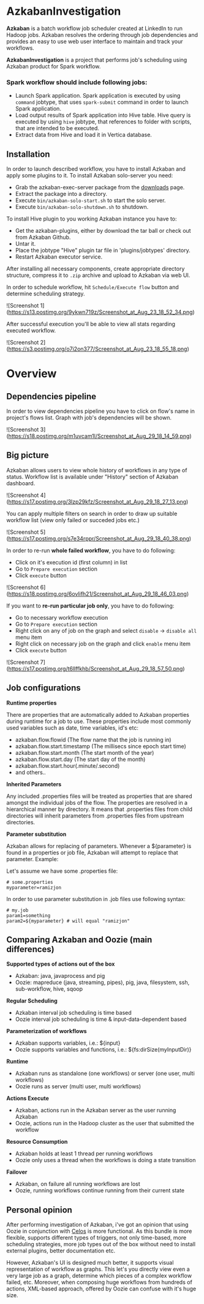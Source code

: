 # AzkabanInvestigation

**Azkaban** is a batch workflow job scheduler created at LinkedIn to run Hadoop jobs. Azkaban resolves the ordering through job dependencies and provides an easy to use web user interface to maintain and track your workflows.

**AzkabanInvestigation** is a project that performs job's scheduling using Azkaban product for Spark workflow.

### Spark workflow should include following jobs:
- Launch Spark application. Spark application is executed by using `command` jobtype, that uses `spark-submit` command in order to launch Spark application.
- Load output results of Spark application into Hive table. Hive query is executed by using `hive` jobtype, that references to folder with scripts, that are intended to be executed.
- Extract data from Hive and load it in Vertica database.

## Installation

In order to launch described workflow, you have to install Azkaban and apply some plugins to it.
To install Azkaban solo-server you need:
- Grab the azkaban-exec-server package from the [downloads](http://azkaban.github.io/downloads.html) page.
- Extract the package into a directory.
- Execute `bin/azkaban-solo-start.sh` to start the solo server. 
- Execute `bin/azkaban-solo-shutdown.sh` to shutdown.

To install Hive plugin to you working Azkaban instance you have to:
- Get the azkaban-plugins, either by download the tar ball or check out from Azkaban Github.
- Untar it.
- Place the jobtype "Hive" plugin tar file in 'plugins/jobtypes' directory.
- Restart Azkaban executor service.

After installing all necessary components, create appropriate directory structure, compress it to `.zip` archive and upload to Azkaban via web UI.

In order to schedule workflow, hit `Schedule/Execute flow` button and determine scheduling strategy.

![Screenshot 1] (https://s13.postimg.org/9ykwn719z/Screenshot_at_Aug_23_18_52_34.png)

After successful execution you'll be able to view all stats regarding executed workflow.

![Screenshot 2] (https://s3.postimg.org/o7i2on377/Screenshot_at_Aug_23_18_55_18.png)

# Overview

## Dependencies pipeline

In order to view dependencies pipeline you have to click on flow's name in project's flows list. Graph with job's dependencies will be shown.

![Screenshot 3] (https://s18.postimg.org/m1uvcam1l/Screenshot_at_Aug_29_18_14_59.png)

## Big picture

Azkaban allows users to view whole history of workflows in any type of status. Workflow list is available under "History" section of Azkaban dashboard.

![Screenshot 4] (https://s17.postimg.org/3lzp29kfz/Screenshot_at_Aug_29_18_27_13.png)

You can apply multiple filters on search in order to draw up suitable workflow list (view only failed or succeded jobs etc.)

![Screenshot 5] (https://s17.postimg.org/s7e34rppr/Screenshot_at_Aug_29_18_40_38.png)

In order to re-run **whole failed workflow**, you have to do following:
- Click on it's execution id (first column) in list
- Go to `Prepare execution` section
- Click `execute` button

![Screenshot 6] (https://s18.postimg.org/6ovlifh21/Screenshot_at_Aug_29_18_46_03.png)

If you want to **re-run particular job only**, you have to do following:
- Go to necessary workflow execution
- Go to `Prepare execution` section
- Right click on any of job on the graph and select `disable` -> `disable all` menu item
- Right click on necessary job on the graph and click `enable` menu item
- Click `execute` button

![Screenshot 7] (https://s17.postimg.org/t6llffkhb/Screenshot_at_Aug_29_18_57_50.png)

## Job configurations

**Runtime properties**

There are properties that are automatically added to Azkaban properties during runtime for a job to use.
These properties include most commonly used variables such as date, time variables, id's etc:
- azkaban.flow.flowid (The flow name that the job is running in)
- azkaban.flow.start.timestamp (The millisecs since epoch start time)
- azkaban.flow.start.month (The start month of the year)
- azkaban.flow.start.day	(The start day of the month)
- azkaban.flow.start.hour(.minute/.second) 
- and others..

**Inherited Parameters**

Any included .properties files will be treated as properties that are shared amongst the individual jobs of the flow. The properties are resolved in a hierarchical manner by directory. It means that .properties files from child directories will inherit parameters from .properties files from upstream directories.

**Parameter substitution**

Azkaban allows for replacing of parameters. Whenever a ${parameter} is found in a properties or job file, Azkaban will attempt to replace that parameter.
Example:

Let's assume we have some .properties file:

    # some.properties
    myparameter=ramizjon

In order to use parameter substitution in .job files use following syntax:

    # my.job
    param1=something
    param2=${myparameter} # will equal "ramizjon"
    

## Comparing Azkaban and Oozie (main differences)

**Supported types of actions out of the box**

- Azkaban: java, javaprocess and pig
- Oozie: mapreduce (java, streaming, pipes), pig, java, filesystem, ssh, sub-workflow, hive, sqoop

**Regular Scheduling**

- Azkaban interval job scheduling is time based
- Oozie interval job scheduling is time & input-data-dependent based

**Parameterization of workflows**
- Azkaban supports variables, i.e.: ${input}
- Oozie supports variables and functions, i.e.: ${fs:dirSize(myInputDir)}

**Runtime**
- Azkaban runs as standalone (one workflows) or server (one user, multi workflows)
- Oozie runs as server (multi user, multi workflows)

**Actions Execute**

- Azkaban, actions run in the Azkaban server as the user running Azkaban
- Oozie, actions run in the Hadoop cluster as the user that submitted the workflow

**Resource Consumption**
- Azkaban holds at least 1 thread per running workflows
- Oozie only uses a thread when the workflows is doing a state transition

**Failover**

- Azkaban, on failure all running workflows are lost
- Oozie, running workflows continue running from their current state

## Personal opinion

After performing investigation of Azkaban, i've got an opinion that using Oozie in conjunction with [Celos](https://github.com/collectivemedia/celos) is more functional. As this bundle is more flexible, supports different types of triggers, not only time-based, more scheduling strategies, more job types out of the box without need to install external plugins, better documentation etc.

However, Azkaban's UI is designed much better, it supports visual representation of workflow as graphs. This let's you directly view even a very large job as a graph, determine which pieces of a complex workflow failed, etc. Moreover, when composing huge workflows from hundreds of actions, XML-based approach, offered by Oozie can confuse with it's huge size. 
